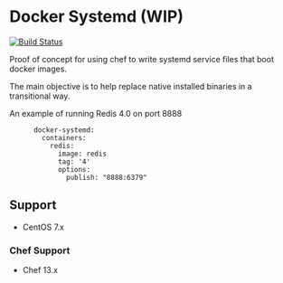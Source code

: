 # Docker Systemd (WIP)

[![Build Status](https://travis-ci.org/gsdevme/docker-systemd-cookbook.svg?branch=master)](https://travis-ci.org/gsdevme/docker-systemd-cookbook)

Proof of concept for using chef to write systemd service files that boot docker images.

The main objective is to help replace native installed binaries in a transitional way.

An example of running Redis 4.0 on port 8888

```
      docker-systemd:
        containers:
          redis:
            image: redis
            tag: '4'
            options:
              publish: "8888:6379"
```

## Support

- CentOS 7.x

### Chef Support

- Chef 13.x
